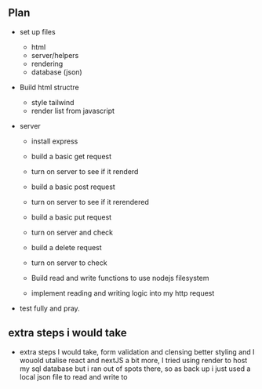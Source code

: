 ## Plan

- set up files

  - html
  - server/helpers
  - rendering
  - database (json)

- Build html structre

  - style tailwind
  - render list from javascript

- server

  - install express
  - build a basic get request
  - turn on server to see if it renderd
  - build a basic post request
  - turn on server to see if it rerendered
  - build a basic put request
  - turn on server and check
  - build a delete request
  - turn on server to check

  - Build read and write functions to use nodejs filesystem
  - implement reading and writing logic into my http request

- test fully and pray.

## extra steps i would take

- extra steps I would take, form validation and clensing better styling and I wouold utalise react and nextJS a bit more, I tried using render to host my sql database but i ran out of spots there, so as back up i just used a local json file to read and write to
